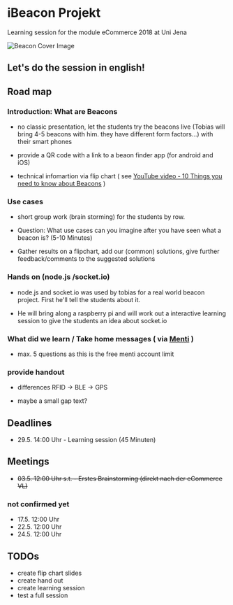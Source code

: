﻿# iBeacon Projekt
Learning session for the module eCommerce 2018 at Uni Jena

![Beacon Cover Image](https://1.bp.blogspot.com/-Hh-jLfDXFIc/VaSZggZrThI/AAAAAAAAA8g/oKxBD1bGM68/s1600/overall-graphic-070915.jpg)

## Let's do the session in english!

## Road map

### Introduction: What are Beacons

* no classic presentation, let the students try the beacons live (Tobias will bring 4-5 beacons with him. they have different form factors...) with their smart phones

* provide a QR code with a link to a beaon finder app (for android and iOS)

* technical infomartion via flip chart ( see [YouTube video - 10 Things you need to know about Beacons](https://www.youtube.com/watch?v=L44m7otNI7o) )

### Use cases

* short group work (brain storming) for the students by row. 

* Question: What use cases can you imagine after you have seen what a beacon is? (5-10 Minutes)

* Gather results on a flipchart, add our (common) solutions, give further feedback/comments to the suggested solutions

### Hands on (node.js /socket.io)

* node.js and socket.io was used by tobias for a real world beacon project. First he'll tell the students about it.

* He will bring along a raspberry pi and will work out a interactive learning session to give the students an idea about socket.io

### What did we learn / Take home messages ( via [Menti](https://www.menti.com/) )

* max. 5 questions as this is the free menti account limit

### provide handout

* differences RFID -> BLE -> GPS

* maybe a small gap text?

## Deadlines
* 29.5. 14:00 Uhr - Learning session (45 Minuten)

## Meetings
* ~~03.5. 12:00 Uhr s.t. - Erstes Brainstorming (direkt nach der eCommerce VL)~~

### not confirmed yet
* 17.5. 12:00 Uhr
* 22.5. 12:00 Uhr
* 24.5. 12:00 Uhr

## TODOs
* create flip chart slides
* create hand out
* create learning session
* test a full session
